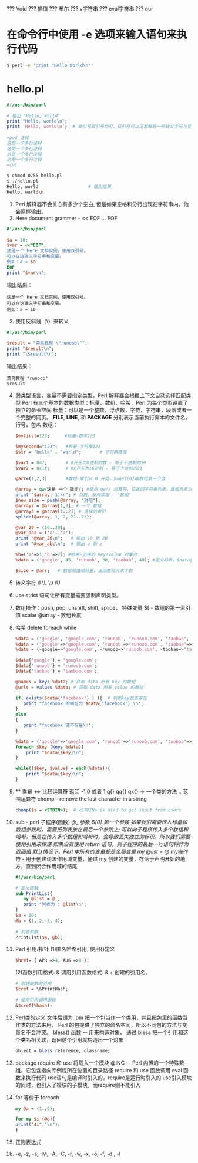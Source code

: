 ??? Void
??? 插值
??? 布尔
??? v字符串
??? eval字符串
??? our

# 在命令行中使用 -e 选项来输入语句来执行代码
```bash
$ perl -e 'print "Hello World\n"'
```

# hello.pl
```perl
#!/usr/bin/perl
 
# 输出 "Hello, World"
print "Hello, world\n";
print 'Hello, world\n';  # 单引号双引号均可，双引号可以正常解析一些转义字符与变量，而单引号会原样输出(可以使用多行文本)。
 
=pod 注释
这是一个多行注释
这是一个多行注释
这是一个多行注释
这是一个多行注释
=cut
```

```bash
$ chmod 0755 hello.pl 
$ ./hello.pl 
Hello, world                   # 输出结果
Hello, world\n
```

1. Perl 解释器不会关心有多少个空白, 但是如果空格和分行出现在字符串内，他会原样输出。
2. Here document grammer - << EOF ... EOF

```perl
#!/usr/bin/perl
 
$a = 10;
$var = <<"EOF";
这是一个 Here 文档实例，使用双引号。
可以在这输入字符串和变量。
例如：a = $a
EOF
print "$var\n";

```
输出结果：
```
这是一个 Here 文档实例，使用双引号。
可以在这输入字符串和变量。
例如：a = 10
```
3. 使用反斜线（\）来转义
```perl
#!/usr/bin/perl
 
$result = "菜鸟教程 \"runoob\"";
print "$result\n";
print "\$result\n";
```
输出结果：
```
菜鸟教程 "runoob"
$result

```
4. 弱类型语言，变量不需要指定类型，Perl 解释器会根据上下文自动选择匹配类型
	Perl 有三个基本的数据类型：标量、数组、哈希，Perl 为每个类型设置了独立的命令空间
	标量：可以是一个整数，浮点数，字符，字符串，段落或者一个完整的网页。
		 __FILE__, __LINE__, 和 __PACKAGE__ 分别表示当前执行脚本的文件名，行号，包名
	数组：
		 
	```perl
	$myfirst=123;　    #标量-数字123　

	$mysecond="123";   #标量-字符串123
	$str = "hello" . "world";       # 字符串连接
	
	$var1 = 047;       # 0开头为8进制的数 - 等于十进制的39
	$var2 = 0x1f;      # 0x开头为16进制 - 等于十进制的31　
	
	@arr=(1,2,3)       #数组-索引从 0 开始，$ages[0]取数组第一个值
	
	@array = qw/这是 一个 数组/; #使用 qw// 运算符，它返回字符串列表，数组元素以空格分隔。
	print "$array[-1]\n"; # 负数，反向读取 - '数组'
	$new_size = push(@array, "对吧");
	@array2 = @array[1,2]; # 一个 数组
	@array3 = @array[1..2]; # 连续的索引
	splice(@array, 1, 2, 21..22); 
	
	@var_20 = (10..20);
	@var_abc = ('a'..'z');
	print "@var_20\n";   # 输出 10 到 20
	print "@var_abc\n";  # 输出 a 到 z
	
	%h=('a'=>1,'b'=>2); #哈希-无序的 key/value 对集合
	%data = ('google', 45, 'runoob', 30, 'taobao', 40); #定义哈希，$data{'google'}访问哈希值	
	
	$size = @arr;   # 数组赋值给标量，返回数组元素个数
	
	```
5. 转义字符 \l \L \u \U
6. use strict 语句让所有变量需要强制声明类型。
7. 数组操作：push, pop, unshift, shift, splice，
	特殊变量 $[ - 数组的第一索引值
	scalar @array - 数组长度
8. 哈希 delete foreach while
	```perl
	%data = ('google', 'google.com', 'runoob', 'runoob.com', 'taobao', 'taobao.com');
	%data = ('google'=>'google.com', 'runoob'=>'runoob.com', 'taobao'=>'taobao.com');
	%data = (-google=>'google.com', -runoob=>'runoob.com', -taobao=>'taobao.com');  # - 来代替引号
	
	$data{'google'} = 'google.com';
	$data{'runoob'} = 'runoob.com';
	$data{'taobao'} = 'taobao.com';

	@names = keys %data; # 获取 data 所有 key 的数组
	@urls = values %data; # 获取 data 所有 value 的数组
	
	if( exists($data{'facebook'} ) ){  # 判断key是否存在
	   print "facebook 的网址为 $data{'facebook'} \n";
	}
	else
	{
	   print "facebook 键不存在\n";
	}
	
	%data = ('google'=>'google.com', 'runoob'=>'runoob.com', 'taobao'=>'taobao.com');
	foreach $key (keys %data){
	    print "$data{$key}\n";
	}
	
	while(($key, $value) = each(%data)){
	    print "$data{$key}\n";
	}
	```
9. ** 乘幂
   <=> 比较运算符 返回 -1 0 或者 1
   q{}
   qq{}
   qx{}
   -> 一个类的方法
   ..  范围运算符
   chomp - remove the last character in a string
   
   ```perl
   chomp($s = <STDIN>);  # <STDIN> is used to get input from users
   ```

10. sub - perl 子程序(函数)
    @_ 参数
    $_[0] 第一个参数
    如果我们需要传入标量和数组参数时，需要把列表放在最后一个参数上;
    可以向子程序传入多个数组和哈希，但是在传入多个数组和哈希时，会导致丢失独立的标识。所以我们需要使用引用来传递
    如果没有使用 return 语句，则子程序的最后一行语句将作为返回值
    默认情况下，Perl 中所有的变量都是全局变量
    my @list = @_ my操作符 - 用于创建词法作用域变量，通过 my 创建的变量，存活于声明开始的地方，直到闭合作用域的结尾
    
	```perl
	#!/usr/bin/perl
	
	# 定义函数
	sub PrintList{
	   my @list = @_;
	   print "列表为 : @list\n";
	}
	$a = 10;
	@b = (1, 2, 3, 4);
	 
	# 列表参数
	PrintList($a, @b);
	```
11. Perl 引用/指针
	(1)匿名哈希引用, 使用{}定义 
	```perl
	$href= { APR =>4, AUG =>8 };
	```
	(2)函数引用格式: \&
	调用引用函数格式: & + 创建的引用名。
	```perl
	# 创建函数的引用
	$cref = \&PrintHash;
	 
	# 使用引用调用函数
	&$cref(%hash);
	```
	
12. Perl类的定义
	文件后缀为 .pm
	把一个包当作一个类用，并且把包里的函数当作类的方法来用。
	Perl 的包提供了独立的命名空间，所以不同包的方法与变量名不会冲突。
	bless() 函数 -- 用来构造对象， 通过 bless 把一个引用和这个类名相关联，返回这个引用就构造出一个对象
	```perl
	object = bless reference, classname;
	```
13. package
	 require 和 use 将载入一个模块
	 @INC -- Perl 内置的一个特殊数组，它包含指向库例程所在位置的目录路径
	 require 和 use 函数调用 eval 函数来执行代码
	 	use语句是编译时引入的，require是运行时引入的
	 	use引入模块的同时，也引入了模块的子模块。而require则不能引入
	 	
14. for 等价于 foreach
	```perl
	my @a = (1..9);

	for my $i (@a){
	print("$i","\n");
	}
	```

15. 正则表达式

16. -e, -z, -s, -M, -A, -C, -r, -w, -x, -o, -f, -d , -l
	
